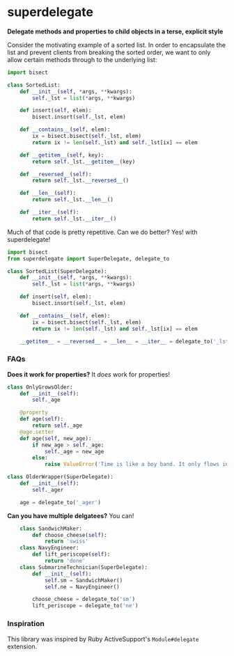 superdelegate
=============

**Delegate methods and properties to child objects in a terse, explicit style**

Consider the motivating example of a sorted list. In order to encapsulate the list and prevent clients from breaking the sorted order, we want to only allow certain methods through to the underlying list:

```python
import bisect

class SortedList:
    def __init__(self, *args, **kwargs):
        self._lst = list(*args, **kwargs)

    def insert(self, elem):
        bisect.insort(self._lst, elem)

    def __contains__(self, elem):
        ix = bisect.bisect(self._lst, elem)
        return ix != len(self._lst) and self._lst[ix] == elem

    def __getitem__(self, key):
        return self._lst.__getitem__(key)

    def __reversed__(self):
        return self._lst.__reversed__()

    def __len__(self):
        return self._lst.__len__()

    def __iter__(self):
        return self._lst.__iter__()
```

Much of that code is pretty repetitive. Can we do better? Yes! with superdelegate!

```python
import bisect
from superdelegate import SuperDelegate, delegate_to

class SortedList(SuperDelegate):
    def __init__(self, *args, **kwargs):
        self._lst = list(*args, **kwargs)

    def insert(self, elem):
        bisect.insort(self._lst, elem)

    def __contains__(self, elem):
        ix = bisect.bisect(self._lst, elem)
        return ix != len(self._lst) and self._lst[ix] == elem

    __getitem__ = __reversed__ = __len__ = __iter__ = delegate_to('_lst')
```

### FAQs

**Does it work for properties?** It _does_ work for properties!

```python
class OnlyGrowsOlder:
    def __init__(self):
        self._age

    @property
    def age(self):
        return self._age
    @age.setter
    def age(self, new_age):
        if new_age > self._age:
            self._age = new_age
        else:
            raise ValueError('Time is like a boy band. It only flows in one direction')

class OlderWrapper(SuperDelegate):
    def __init__(self):
        self._ager

    age = delegate_to('_ager')
```

**Can you have multiple delgatees?** You can!

```python
    class SandwichMaker:
        def choose_cheese(self):
            return 'swiss'
    class NavyEngineer:
        def lift_periscope(self):
            return 'done'
    class SubmarineTechnician(SuperDelegate):
        def __init__(self):
            self.sm = SandwichMaker()
            self.ne = NavyEngineer()

        choose_cheese = delegate_to('sm')
        lift_periscope = delegate_to('ne')
```

### Inspiration

This library was inspired by Ruby ActiveSupport's `Module#delegate` extension.